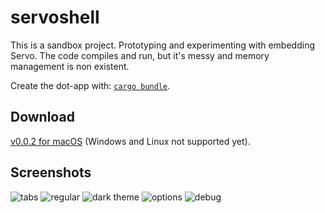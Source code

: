 # servoshell

This is a sandbox project. Prototyping and experimenting with embedding Servo.
The code compiles and run, but it's messy and memory management is non existent.

Create the dot-app with: [`cargo bundle`](https://github.com/burtonageo/cargo-bundle).

## Download

[v0.0.2 for macOS](https://github.com/paulrouget/servoshell/releases) (Windows and Linux not supported yet).

## Screenshots

![tabs](https://github.com/paulrouget/servoshell/blob/master/screenshots/tabs.png?raw=true "regular")
![regular](https://github.com/paulrouget/servoshell/blob/master/screenshots/regular.png?raw=true "regular")
![dark theme](https://github.com/paulrouget/servoshell/blob/master/screenshots/dark-theme.png?raw=true "dark theme")
![options](https://github.com/paulrouget/servoshell/blob/master/screenshots/options.png?raw=true "options")
![debug](https://github.com/paulrouget/servoshell/blob/master/screenshots/debug.png?raw=true "debug")
